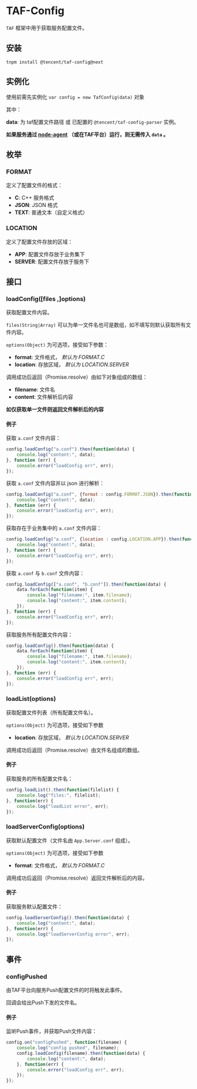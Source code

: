 # TAF-Config

`TAF` 框架中用于获取服务配置文件。

## 安装
`tnpm install @tencent/taf-config@next`

## 实例化

使用前需先实例化 `var config = new TafConfig(data)` 对象

其中：

__data__: 为 taf配置文件路径 或 已配置的 `@tencent/taf-config-parser` 实例。

__如果服务通过 [node-agent](http://git.oa.com/taf/node-agent/tree/master "node-agent") （或在TAF平台）运行，则无需传入 `data` 。__

## 枚举

### FORMAT

定义了配置文件的格式：

* __C__: C++ 服务格式
* __JSON__: JSON 格式
* __TEXT__: 普通文本（自定义格式）

### LOCATION

定义了配置文件存放的区域：

* __APP__: 配置文件存放于业务集下
* __SERVER__: 配置文件存放于服务下

## 接口

### loadConfig([files ,]options)

获取配置文件内容。

`files(String|Array)` 可以为单一文件名也可是数组，如不填写则默认获取所有文件内容。

`options(Object)` 为可选项，接受如下参数：

* __format__: 文件格式， *默认为 FORMAT.C*   
* __location__: 存放区域， *默认为 LOCATION.SERVER*

调用成功后返回（Promise.resolve）由如下对象组成的数组：

* __filename__: 文件名
* __content__: 文件解析后内容

__如仅获取单一文件则返回文件解析后的内容__

#### 例子

获取 `a.conf` 文件内容：
``` javascript
config.loadConfig("a.conf").then(function(data) {
    console.log("content:", data);
}, function (err) {
    console.error("loadConfig err", err);
});
```

获取 `a.conf` 文件内容并以 json 进行解析：
``` javascript
config.loadConfig("a.conf", {format : config.FORMAT.JSON}).then(function(data) {
    console.log("content:", data);
}, function (err) {
    console.error("loadConfig err", err);
});
```

获取存在于业务集中的 `a.conf` 文件内容：
``` javascript
config.loadConfig("a.conf", {location : config.LOCATION.APP}).then(function(data) {
    console.log("content:", data);
}, function (err) {
    console.error("loadConfig err", err);
});
```

获取 `a.conf` 与 `b.conf` 文件内容：
``` javascript
config.loadConfig(["a.conf", "b.conf"]).then(function(data) {
    data.forEach(function(item) {
        console.log("filename:", item.filename);
        console.log("content:", item.content);
    });
}, function (err) {
    console.error("loadConfig err", err);
});
```

获取服务所有配置文件内容：
``` javascript
config.loadConfig().then(function(data) {
    data.forEach(function(item) {
        console.log("filename:", item.filename);
        console.log("content:", item.content);
    });
}, function (err) {
    console.error("loadConfig err", err);
});
```

### loadList(options)

获取配置文件列表（所有配置文件名）。

`options(Object)` 为可选项，接受如下参数

* __location__: 存放区域， *默认为 LOCATION.SERVER*

调用成功后返回（Promise.resolve）由文件名组成的数组。

#### 例子

获取服务的所有配置文件名：
```javascript
config.loadList().then(function(filelist) {
    console.log("files:", filelist);
}, function(err) {
    console.log("loadList error", err);
});
```

### loadServerConfig(options)

获取默认配置文件（文件名由 `App.Server.conf` 组成）。

`options(Object)` 为可选项，接受如下参数

* __format__: 文件格式， *默认为 FORMAT.C*   

调用成功后返回（Promise.resolve）返回文件解析后的内容。

#### 例子

获取服务默认配置文件：
```javascript
config.loadServerConfig().then(function(data) {
    console.log("content:", data);
}, function(err) {
    console.log("loadServerConfig error", err);
});
```

## 事件

### configPushed

由TAF平台向服务Push配置文件的时将触发此事件。

回调会给出Push下发的文件名。

#### 例子

监听Push事件，并获取Push文件内容：
```javascript
config.on("configPushed", function(filename) {
    console.log("config pushed", filename);
    config.loadConfig(filename).then(function(data) {
        console.log("content:", data);
    }, function(err) {
        console.error("loadConfig err", err);
    });
});
```